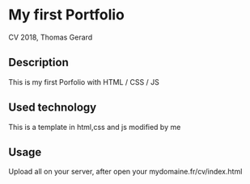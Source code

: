 # My first Portfolio

CV 2018, Thomas Gerard

## Description

This is my first Porfolio with HTML / CSS / JS

## Used technology

This is a template in html,css and js modified by me

## Usage

Upload all on your server, after open your mydomaine.fr/cv/index.html

